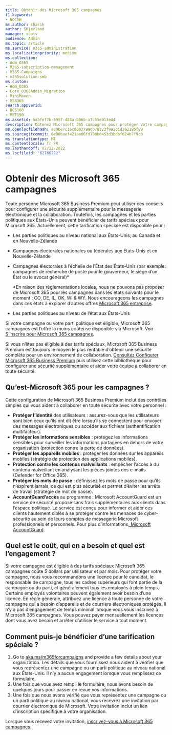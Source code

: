 ```yaml
---
title: Obtenir des Microsoft 365 campagnes
f1.keywords:
- NOCSH
ms.author: sharik
author: SKjerland
manager: scotv
audience: Admin
ms.topic: article
ms.service: o365-administration
ms.localizationpriority: medium
ms.collection:
- Adm_O365
- M365-subscription-management
- M365-Campaigns
- m365solution-smb
ms.custom:
- Adm_O365
- Core_O365Admin_Migration
- MiniMaven
- MSB365
search.appverid:
- BCS160
- MET150
ms.assetid: 5abfef7b-5957-484a-b06b-a7c55e013e44
description: Obtenez Microsoft 365 campagnes pour protéger votre campagne contre les menaces de cyber-sécurité à la messagerie, aux données et aux communications.
ms.openlocfilehash: e89be7c15cd00279a0b78323f992c1d3e2195f89
ms.sourcegitcommit: 6e90baef421ae06fd790b0453d3bdbf624b7f9c0
ms.translationtype: MT
ms.contentlocale: fr-FR
ms.lasthandoff: 02/12/2022
ms.locfileid: "62766282"
---
```

# <a name="get-microsoft-365-for-campaigns"></a>Obtenir des Microsoft 365 campagnes

Toute personne Microsoft 365 Business Premium peut utiliser ces conseils pour configurer une sécurité supplémentaire pour la messagerie électronique et la collaboration. Toutefois, les campagnes et les parties politiques aux États-Unis peuvent bénéficier de tarifs spéciaux pour Microsoft 365. Actuellement, cette tarification spéciale est disponible pour :

- Les parties politiques au niveau national aux États-Unis, au Canada et en Nouvelle-Zélande
- Campagnes électorales nationales ou fédérales aux États-Unis et en Nouvelle-Zélande
- Campagnes électorales à l’échelle de l’État des États-Unis (par exemple: campagnes de recherche de poste pour le gouverneur, le siège d’un État ou le avocat général)*

    *En raison des réglementations locales, nous ne pouvons pas proposer de Microsoft 365 pour les campagnes dans les états suivants pour le moment : CO, DE, IL, OK, WI & WY. Nous encourageons les campagnes dans ces états à explorer d’autres offres [Microsoft 365 entreprise](https://www.office.com/business).

- Les parties politiques au niveau de l’état aux États-Unis

Si votre campagne ou votre parti politique est éligible, Microsoft 365 campagnes est l’offre la moins coûteuse disponible via Microsoft. Voir [S’inscrire pour Microsoft 365 campagnes](m365-campaigns-sign-up.md).  

Si vous n’êtes pas éligible à des tarifs spéciaux, Microsoft 365 Business Premium est toujours le moyen le plus rentable d’obtenir une sécurité complète pour un environnement de collaboration. [Consultez Configurer Microsoft 365 Business Premium](../business/set-up.md?toc=/microsoft-365/campaigns/toc.json&bc=/microsoft-365/campaigns/breadcrumb/toc.json) puis utilisez cette bibliothèque pour configurer une sécurité supplémentaire et aider votre équipe à collaborer en toute sécurité.

## <a name="what-does-microsoft-365-for-campaigns-include"></a>Qu’est-Microsoft 365 pour les campagnes ?

Cette configuration de Microsoft 365 Business Premium inclut des contrôles simples qui vous aident à collaborer en toute sécurité avec votre personnel :

- **Protéger l’identité** des utilisateurs : assurez-vous que les utilisateurs sont bien ceux qu’ils ont dit être lorsqu’ils se connectent pour envoyer des messages électroniques ou accéder aux fichiers (authentification multifacteur).
- **Protéger les informations sensibles** : protégez les informations sensibles pour surveiller les informations partagées en dehors de votre organisation (protection contre la perte de données).
- **Protéger les appareils mobiles** : protéger les données sur les appareils mobiles (stratégie de protection des applications mobiles).
- **Protection contre les contenus malveillants** : empêcher l’accès à du contenu malveillant en analysant les pièces jointes des e-mails (Defender for Office 365).
- **Protéger les mots de passe** : définissez les mots de passe pour qu’ils n’expirent jamais, ce qui est plus sécurisé et permet d’éviter les arrêts de travail (stratégie de mot de passe).
- **AccountGuard’accès** au programme : Microsoft AccountGuard est un service de sécurité proposé sans frais supplémentaires aux clients dans l’espace politique. Le service est conçu pour informer et aider ces clients hautement ciblés à se protéger contre les menaces de cyber-sécurité au sein de leurs comptes de messagerie Microsoft professionnels et personnels. Pour plus d’informations[, Microsoft AccountGuard](https://www.microsoftaccountguard.com/).

## <a name="what-does-it-cost-who-needs-it-and-what-is-the-commitment"></a>Quel est le coût, qui en a besoin et quel est l’engagement ?

Si votre campagne est éligible à des tarifs spéciaux Microsoft 365 campagnes coûte 5 dollars par utilisateur et par mois.
Pour protéger votre campagne, nous vous recommandons une licence pour le candidat, le responsable de campagne, tous les cadres supérieurs qui font partie de la campagne ou du parti, et généralement tous les employés à plein temps. Certains employés volontaires peuvent également avoir besoin d’une licence. En règle générale, attribuez une licence à toute personne de votre campagne qui a besoin d’appareils et de courriers électroniques protégés.
Il n’y a pas d’engagement de temps minimal lorsque vous vous inscrivez à Microsoft 365 campagnes. Vous pouvez payer mensuellement les licences dont vous avez besoin et arrêter d’utiliser le service à tout moment.

## <a name="how-do-i-qualify-for-special-pricing"></a>Comment puis-je bénéficier d’une tarification spéciale ?

1. Go to [aka.ms/m365forcampaigns](https://aka.ms/m365forcampaigns/) and provide a few details about your organization. Les détails que vous fournissez nous aident à vérifier que vous représentez une campagne ou un parti politique au niveau national aux États-Unis. Il n’y a aucun engagement lorsque vous remplissez ce formulaire.
2. Une fois que vous avez rempli le formulaire, nous avons besoin de quelques jours pour passer en revue vos informations.
3. Une fois que nous avons vérifié que vous représentez une campagne ou un parti politique au niveau national, vous recevrez une invitation par courrier électronique de Microsoft. Votre invitation inclut un lien d’inscription spécifique à votre organisation.

Lorsque vous recevez votre invitation, [inscrivez-vous à Microsoft 365 campagnes](m365-campaigns-sign-up.md).
